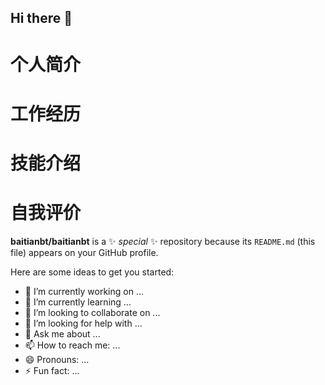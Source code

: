 ## Hi there 👋

# 个人简介
# 工作经历
# 技能介绍
# 自我评价
**baitianbt/baitianbt** is a ✨ _special_ ✨ repository because its `README.md` (this file) appears on your GitHub profile.

Here are some ideas to get you started:
 

- 🔭 I’m currently working on ...
- 🌱 I’m currently learning ...
- 👯 I’m looking to collaborate on ...
- 🤔 I’m looking for help with ...
- 💬 Ask me about ...
- 📫 How to reach me: ...
- 😄 Pronouns: ...
- ⚡ Fun fact: ...

